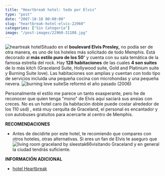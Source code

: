 ```yaml
---
title: "Heartbreak hotel: todo por Elvis"
type: "post"
date: "2007-10-18 00:00:00"
slug: "heartbreak-hotel-elvis-22960"
categories: ["Sin Categoría"]
image: "/post-images/22960-31108.jpg"
---
```


![heartreak hotel](/post-images/22960-31108.jpg "heartreak hotel")Situado en el **boulevard Elvis Presley,** no podía ser de otra manera, es uno de los hoteles más solicitado de todo Memphis. Está decorado al **más estilo puro de los 50'** y cuenta con su sala temática de la famosa estrella del rock. Hay **128 habitaciones** de las cuales **4 son suites** de lo más kitch (Graceland Suite, Hollywood suite, Gold and Platinium suite y Burning Suite love). Las habitaciones son amplias y cuentan con todo tipo de servicios incluida una pequeña cocina con microhondas y una pequeña nevera. ![burning love suite](/post-images/22960-31112.jpg "burning love suite")Se reformó el año pasado (2006)

Personalmente el estilo me parece un tanto exasperante, pero he de reconocer que quien tenga "mono" de Elvis aquí saciará sus ansias con creces. No es un hotel caro (la habitación doble puede costar alrededor de los 110 usd) , está muy cerquita de Graceland, el personal es encantador y con autobuses gratuitos para acercarte al centro de Memphis.

**RECOMENDACIONES**

- Antes de decidirte por este hotel, te recomiendo que compares con otros hoteles, otras alternativas. Si eres un fan de Elvis te aseguro que ![living room graceland by sleestak66](/post-images/22960-31113.jpg "living room graceland by sleestak66")visitando Graceland y en general la ciudad tendrás suficiente.

**INFORMACIÓN ADICIONAL**

- [hotel Heartbreak](http://www.elvis.com/epheartbreakhotel/)